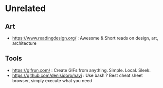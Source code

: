 Unrelated
=========

## Art

- https://www.readingdesign.org/ : Awesome & Short reads on design, art, architecture

## Tools
- https://gifrun.com/ : Create GIFs from anything. Simple. Local. Sleek.
- https://github.com/denisidoro/navi : Use bash ? Best cheat sheet browser, simply execute what you need
